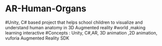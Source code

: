 # AR-Human-Organs
#Unity, C# based project that helps school children to visualize and understand human anatomy in 3D Augmented reality
#world ,making learning interactive
#Concepts : Unity, C#,AR, 3D animation ,2D animation, vuforia Augmented Reality SDK

